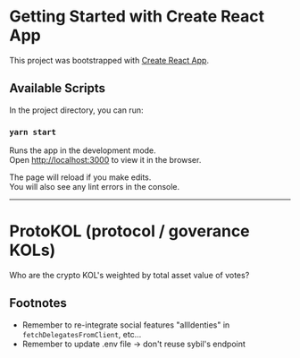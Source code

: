 # Getting Started with Create React App

This project was bootstrapped with [Create React App](https://github.com/facebook/create-react-app).

## Available Scripts

In the project directory, you can run:

### `yarn start`

Runs the app in the development mode.\
Open [http://localhost:3000](http://localhost:3000) to view it in the browser.

The page will reload if you make edits.\
You will also see any lint errors in the console.

----------

# ProtoKOL (protocol / goverance KOLs)

Who are the crypto KOL's weighted by total asset value of votes?

## Footnotes

* Remember to re-integrate social features "allIdenties" in `fetchDelegatesFromClient`, etc...
* Remember to update .env file -> don't reuse sybil's endpoint